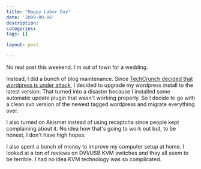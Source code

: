 ```yaml
---
title: "Happy Labor Day"
date: '2009-09-06'
description:
categories:
tags: []

layout: post

---
```

No real post this weekend. I'm out of town for a wedding.

Instead, I did a bunch of blog maintenance. Since <a href="http://www.techcrunch.com/2009/09/05/security-threat-wordpress-under-attack/">TechCrunch decided that wordpress is under attack</a>, I decided to upgrade my wordpress install to the latest version. That turned into a disaster because I installed some automatic update plugin that wasn't working properly. So I decide to go with a clean svn version of the newest tagged wordpress and migrate everything over.

I also turned on Akismet instead of using recaptcha since people kept complaining about it. No idea how that's going to work out but, to be honest, I don't have high hopes.

I also spent a bunch of money to improve my computer setup at home. I looked at a ton of reviews on DVI/USB KVM switches and they all seem to be terrible. I had no idea KVM technology was so complicated.